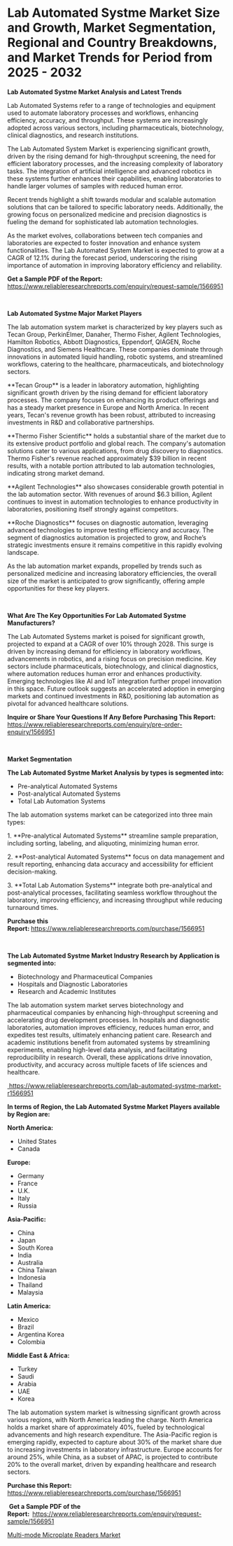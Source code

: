 <p><h1>Lab Automated Systme Market Size and Growth, Market Segmentation, Regional and Country Breakdowns, and Market Trends for Period from 2025 -  2032</h1></p><p><strong>Lab Automated Systme Market Analysis and Latest Trends</strong></p>
<p><p>Lab Automated Systems refer to a range of technologies and equipment used to automate laboratory processes and workflows, enhancing efficiency, accuracy, and throughput. These systems are increasingly adopted across various sectors, including pharmaceuticals, biotechnology, clinical diagnostics, and research institutions. </p><p>The Lab Automated System Market is experiencing significant growth, driven by the rising demand for high-throughput screening, the need for efficient laboratory processes, and the increasing complexity of laboratory tasks. The integration of artificial intelligence and advanced robotics in these systems further enhances their capabilities, enabling laboratories to handle larger volumes of samples with reduced human error. </p><p>Recent trends highlight a shift towards modular and scalable automation solutions that can be tailored to specific laboratory needs. Additionally, the growing focus on personalized medicine and precision diagnostics is fueling the demand for sophisticated lab automation technologies. </p><p>As the market evolves, collaborations between tech companies and laboratories are expected to foster innovation and enhance system functionalities. The Lab Automated System Market is expected to grow at a CAGR of 12.1% during the forecast period, underscoring the rising importance of automation in improving laboratory efficiency and reliability.</p></p>
<p><strong>Get a Sample PDF of the Report:&nbsp;</strong> <a href="https://www.reliableresearchreports.com/enquiry/request-sample/1566951?utm_campaign=2298&utm_medium=2&utm_source=Github&utm_content=ia&utm_term=22032025&utm_id=lab-automated-systme">https://www.reliableresearchreports.com/enquiry/request-sample/1566951</a></p>
<p>&nbsp;</p>
<p><strong>Lab Automated Systme Major Market Players</strong></p>
<p><p>The lab automation system market is characterized by key players such as Tecan Group, PerkinElmer, Danaher, Thermo Fisher, Agilent Technologies, Hamilton Robotics, Abbott Diagnostics, Eppendorf, QIAGEN, Roche Diagnostics, and Siemens Healthcare. These companies dominate through innovations in automated liquid handling, robotic systems, and streamlined workflows, catering to the healthcare, pharmaceuticals, and biotechnology sectors.</p><p>**Tecan Group** is a leader in laboratory automation, highlighting significant growth driven by the rising demand for efficient laboratory processes. The company focuses on enhancing its product offerings and has a steady market presence in Europe and North America. In recent years, Tecan's revenue growth has been robust, attributed to increasing investments in R&D and collaborative partnerships.</p><p>**Thermo Fisher Scientific** holds a substantial share of the market due to its extensive product portfolio and global reach. The company's automation solutions cater to various applications, from drug discovery to diagnostics. Thermo Fisher's revenue reached approximately $39 billion in recent results, with a notable portion attributed to lab automation technologies, indicating strong market demand.</p><p>**Agilent Technologies** also showcases considerable growth potential in the lab automation sector. With revenues of around $6.3 billion, Agilent continues to invest in automation technologies to enhance productivity in laboratories, positioning itself strongly against competitors.</p><p>**Roche Diagnostics** focuses on diagnostic automation, leveraging advanced technologies to improve testing efficiency and accuracy. The segment of diagnostics automation is projected to grow, and Roche’s strategic investments ensure it remains competitive in this rapidly evolving landscape.</p><p>As the lab automation market expands, propelled by trends such as personalized medicine and increasing laboratory efficiencies, the overall size of the market is anticipated to grow significantly, offering ample opportunities for these key players.</p></p>
<p>&nbsp;</p>
<p><strong>What Are The Key Opportunities For Lab Automated Systme Manufacturers?</strong></p>
<p><p>The Lab Automated Systems market is poised for significant growth, projected to expand at a CAGR of over 10% through 2028. This surge is driven by increasing demand for efficiency in laboratory workflows, advancements in robotics, and a rising focus on precision medicine. Key sectors include pharmaceuticals, biotechnology, and clinical diagnostics, where automation reduces human error and enhances productivity. Emerging technologies like AI and IoT integration further propel innovation in this space. Future outlook suggests an accelerated adoption in emerging markets and continued investments in R&D, positioning lab automation as pivotal for advanced healthcare solutions.</p></p>
<p><strong>Inquire or Share Your Questions If Any Before Purchasing This Report:</strong> <a href="https://www.reliableresearchreports.com/enquiry/pre-order-enquiry/1566951?utm_campaign=2298&utm_medium=2&utm_source=Github&utm_content=ia&utm_term=22032025&utm_id=lab-automated-systme">https://www.reliableresearchreports.com/enquiry/pre-order-enquiry/1566951</a></p>
<p>&nbsp;</p>
<p><strong>Market Segmentation</strong></p>
<p><strong>The Lab Automated Systme Market Analysis by types is segmented into:</strong></p>
<p><ul><li>Pre-analytical Automated Systems</li><li>Post-analytical Automated Systems</li><li>Total Lab Automation Systems</li></ul></p>
<p><p>The lab automation systems market can be categorized into three main types: </p><p>1. **Pre-analytical Automated Systems** streamline sample preparation, including sorting, labeling, and aliquoting, minimizing human error.</p><p>2. **Post-analytical Automated Systems** focus on data management and result reporting, enhancing data accuracy and accessibility for efficient decision-making.</p><p>3. **Total Lab Automation Systems** integrate both pre-analytical and post-analytical processes, facilitating seamless workflow throughout the laboratory, improving efficiency, and increasing throughput while reducing turnaround times.</p></p>
<p><strong>Purchase this Report:&nbsp;</strong><a href="https://www.reliableresearchreports.com/purchase/1566951?utm_campaign=2298&utm_medium=2&utm_source=Github&utm_content=ia&utm_term=22032025&utm_id=lab-automated-systme">https://www.reliableresearchreports.com/purchase/1566951</a></p>
<p>&nbsp;</p>
<p><strong>The Lab Automated Systme Market Industry Research by Application is segmented into:</strong></p>
<p><ul><li>Biotechnology and Pharmaceutical Companies</li><li>Hospitals and Diagnostic Laboratories</li><li>Research and Academic Institutes</li></ul></p>
<p><p>The lab automation system market serves biotechnology and pharmaceutical companies by enhancing high-throughput screening and accelerating drug development processes. In hospitals and diagnostic laboratories, automation improves efficiency, reduces human error, and expedites test results, ultimately enhancing patient care. Research and academic institutions benefit from automated systems by streamlining experiments, enabling high-level data analysis, and facilitating reproducibility in research. Overall, these applications drive innovation, productivity, and accuracy across multiple facets of life sciences and healthcare.</p></p>
<p><a href="https://www.reliableresearchreports.com/lab-automated-systme-market-r1566951?utm_campaign=2298&utm_medium=2&utm_source=Github&utm_content=ia&utm_term=22032025&utm_id=lab-automated-systme">&nbsp;https://www.reliableresearchreports.com/lab-automated-systme-market-r1566951</a></p>
<p><strong>In terms of Region, the Lab Automated Systme Market Players available by Region are:</strong></p>
<p>
    <p> <strong> North America: </strong>
        <ul>
            <li>United States</li>
            <li>Canada</li>
        </ul>
        </p> 
    <p> <strong> Europe: </strong>
        <ul>
            <li>Germany</li>
            <li>France</li>
            <li>U.K.</li>
            <li>Italy</li>
            <li>Russia</li>
        </ul>
        </p> 
    <p> <strong> Asia-Pacific: </strong>
        <ul>
            <li>China</li>
            <li>Japan</li>
            <li>South Korea</li>
            <li>India</li>
            <li>Australia</li>
            <li>China Taiwan</li>
            <li>Indonesia</li>
            <li>Thailand</li>
            <li>Malaysia</li>
        </ul>
        </p> 
    <p> <strong> Latin America: </strong>
        <ul>
            <li>Mexico</li>
            <li>Brazil</li>
            <li>Argentina Korea</li>
            <li>Colombia</li>
        </ul>
        </p> 
    <p> <strong> Middle East & Africa: </strong>
        <ul>
            <li>Turkey</li>
            <li>Saudi</li>
            <li>Arabia</li>
            <li>UAE</li>
            <li>Korea</li>
        </ul>
    </p>
    </p>
<p><p>The lab automation system market is witnessing significant growth across various regions, with North America leading the charge. North America holds a market share of approximately 40%, fueled by technological advancements and high research expenditure. The Asia-Pacific region is emerging rapidly, expected to capture about 30% of the market share due to increasing investments in laboratory infrastructure. Europe accounts for around 25%, while China, as a subset of APAC, is projected to contribute 20% to the overall market, driven by expanding healthcare and research sectors.</p></p>
<p><strong>Purchase this Report: </strong><a href="https://www.reliableresearchreports.com/purchase/1566951?utm_campaign=2298&utm_medium=2&utm_source=Github&utm_content=ia&utm_term=22032025&utm_id=lab-automated-systme">https://www.reliableresearchreports.com/purchase/1566951</a></p>
<p>&nbsp;<strong>Get a Sample PDF of the Report:&nbsp;&nbsp;</strong><a href="https://www.reliableresearchreports.com/enquiry/request-sample/1566951?utm_campaign=2298&utm_medium=2&utm_source=Github&utm_content=ia&utm_term=22032025&utm_id=lab-automated-systme">https://www.reliableresearchreports.com/enquiry/request-sample/1566951</a></p>
<p><strong></strong></p>
<p><p><a href="https://github.com/maclarensidney/Market-Research-Report-List-1/blob/main/multi-mode-microplate-readers-market.md?utm_campaign=2298&utm_medium=2&utm_source=Github&utm_content=ia&utm_term=22032025&utm_id=lab-automated-systme">Multi-mode Microplate Readers Market</a></p></p>